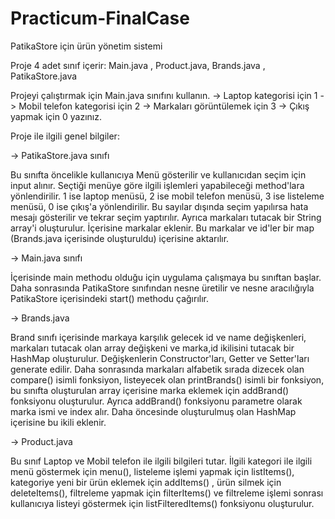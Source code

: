 # Practicum-FinalCase

PatikaStore için ürün yönetim sistemi

Proje 4 adet sınıf içerir: Main.java , Product.java, Brands.java , PatikaStore.java

Projeyi çalıştırmak için Main.java sınıfını kullanın.
-> Laptop kategorisi için 1
-> Mobil telefon kategorisi için 2
-> Markaları görüntülemek için 3
-> Çıkış yapmak için 0 
yazınız.


Proje ile ilgili genel bilgiler: 

-> PatikaStore.java sınıfı 

Bu sınıfta öncelikle kullanıcıya Menü gösterilir ve  kullanıcıdan seçim için input alınır. 
Seçtiği menüye göre ilgili işlemleri yapabileceği method'lara yönlendirilir.
1 ise laptop menüsü, 2 ise mobil telefon menüsü, 3 ise listeleme menüsü, 0 ise çıkış'a yönlendirilir.
Bu sayılar dışında seçim yapılırsa hata mesajı gösterilir ve tekrar seçim yaptırılır. 
Ayrıca markaları tutacak bir String array'i oluşturulur. İçerisine markalar eklenir.
Bu markalar ve id'ler bir map (Brands.java içerisinde oluşturuldu) içerisine aktarılır.

-> Main.java sınıfı

İçerisinde main methodu olduğu için uygulama çalışmaya bu sınıftan başlar.
Daha sonrasında PatikaStore sınıfından nesne üretilir ve nesne aracılığıyla PatikaStore içerisindeki start() methodu çağırılır. 

-> Brands.java

Brand sınıfı içerisinde markaya karşılık gelecek id ve name değişkenleri, markaları tutacak olan array değişkeni ve marka,id ikilisini tutacak bir HashMap oluşturulur.
Değişkenlerin Constructor'ları, Getter ve Setter'ları generate edilir.
Daha sonrasında markaları alfabetik sırada dizecek olan compare() isimli fonksiyon, listeyecek olan printBrands() isimli bir fonksiyon, bu sınıfta oluşturulan array içerisine marka eklemek için addBrand() fonksiyonu oluşturulur.
Ayrıca addBrand() fonksiyonu parametre olarak marka ismi ve index alır. Daha öncesinde oluşturulmuş olan HashMap içerisine bu ikili eklenir.

-> Product.java

Bu sınıf Laptop ve Mobil telefon ile ilgili bilgileri tutar. 
İlgili kategori ile ilgili menü göstermek için menu(), listeleme işlemi yapmak için listItems(), kategoriye yeni bir ürün eklemek için addItems() , ürün silmek için deleteItems(), filtreleme yapmak için filterItems() ve filtreleme işlemi sonrası kullanıcıya listeyi göstermek için listFilteredItems() fonksiyonu
oluşturulur.

